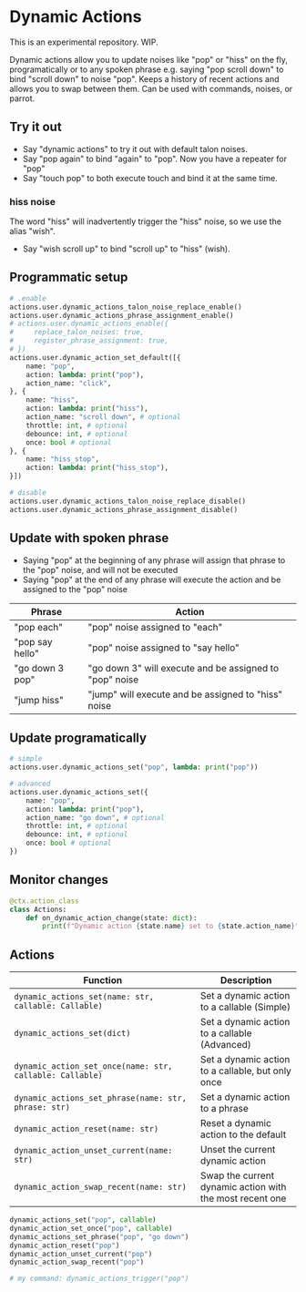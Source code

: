 # Dynamic Actions

This is an experimental repository. WIP.

Dynamic actions allow you to update noises like "pop" or "hiss" on the fly, programatically or to any spoken phrase e.g. saying "pop scroll down" to bind "scroll down" to noise "pop". Keeps a history of recent actions and allows you to swap between them. Can be used with commands, noises, or parrot.

## Try it out
- Say "dynamic actions" to try it out with default talon noises.
- Say "pop again" to bind "again" to "pop". Now you have a repeater for "pop"
- Say "touch pop" to both execute touch and bind it at the same time.

### hiss noise
The word "hiss" will inadvertently trigger the "hiss" noise, so we use the alias "wish".
- Say "wish scroll up" to bind "scroll up" to "hiss" (wish).

## Programmatic setup
```python
# .enable
actions.user.dynamic_actions_talon_noise_replace_enable()
actions.user.dynamic_actions_phrase_assignment_enable()
# actions.user.dynamic_actions_enable({
#     replace_talon_noises: true,
#     register_phrase_assignment: true,
# })
actions.user.dynamic_action_set_default([{
    name: "pop",
    action: lambda: print("pop"),
    action_name: "click",
}, {
    name: "hiss",
    action: lambda: print("hiss"),
    action_name: "scroll down", # optional
    throttle: int, # optional
    debounce: int, # optional
    once: bool # optional
}, {
    name: "hiss_stop",
    action: lambda: print("hiss_stop"),
}])

# disable
actions.user.dynamic_actions_talon_noise_replace_disable()
actions.user.dynamic_actions_phrase_assignment_disable()
```


## Update with spoken phrase
- Saying "pop" at the beginning of any phrase will assign that phrase to the "pop" noise, and will not be executed
- Saying "pop" at the end of any phrase will execute the action and be assigned to the "pop" noise

| Phrase | Action |
| --- | --- |
| "pop each" | "pop" noise assigned to "each" |
| "pop say hello" | "pop" noise assigned to "say hello" |
| "go down 3 pop" | "go down 3" will execute and be assigned to "pop" noise |
| "jump hiss" | "jump" will execute and be assigned to "hiss" noise |

## Update programatically
```python
# simple
actions.user.dynamic_actions_set("pop", lambda: print("pop"))

# advanced
actions.user.dynamic_actions_set({
    name: "pop",
    action: lambda: print("pop"),
    action_name: "go down", # optional
    throttle: int, # optional
    debounce: int, # optional
    once: bool # optional
})
```

## Monitor changes
```python
@ctx.action_class
class Actions:
    def on_dynamic_action_change(state: dict):
        print(f"Dynamic action {state.name} set to {state.action_name}")
```

## Actions
| Function | Description |
| --- | --- |
| `dynamic_actions_set(name: str, callable: Callable)` | Set a dynamic action to a callable (Simple) |
| `dynamic_actions_set(dict)` | Set a dynamic action to a callable (Advanced) |
| `dynamic_action_set_once(name: str, callable: Callable)` | Set a dynamic action to a callable, but only once |
| `dynamic_actions_set_phrase(name: str, phrase: str)` | Set a dynamic action to a phrase |
| `dynamic_action_reset(name: str)` | Reset a dynamic action to the default |
| `dynamic_action_unset_current(name: str)` | Unset the current dynamic action |
| `dynamic_action_swap_recent(name: str)` | Swap the current dynamic action with the most recent one |

```python
dynamic_actions_set("pop", callable)
dynamic_action_set_once("pop", callable)
dynamic_actions_set_phrase("pop", "go down")
dynamic_action_reset("pop")
dynamic_action_unset_current("pop")
dynamic_action_swap_recent("pop")

# my command: dynamic_actions_trigger("pop")